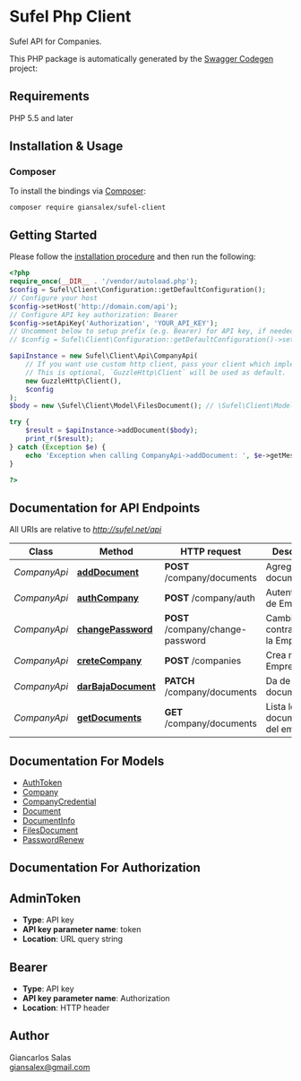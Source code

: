 # Sufel Php Client
Sufel API for Companies.

This PHP package is automatically generated by the [Swagger Codegen](https://github.com/swagger-api/swagger-codegen) project:

## Requirements

PHP 5.5 and later

## Installation & Usage
### Composer

To install the bindings via [Composer](http://getcomposer.org/):

```
composer require giansalex/sufel-client
```

## Getting Started

Please follow the [installation procedure](#installation--usage) and then run the following:

```php
<?php
require_once(__DIR__ . '/vendor/autoload.php');
$config = Sufel\Client\Configuration::getDefaultConfiguration();
// Configure your host
$config->setHost('http://domain.com/api');
// Configure API key authorization: Bearer
$config->setApiKey('Authorization', 'YOUR_API_KEY');
// Uncomment below to setup prefix (e.g. Bearer) for API key, if needed
// $config = Sufel\Client\Configuration::getDefaultConfiguration()->setApiKeyPrefix('Authorization', 'Bearer');

$apiInstance = new Sufel\Client\Api\CompanyApi(
    // If you want use custom http client, pass your client which implements `GuzzleHttp\ClientInterface`.
    // This is optional, `GuzzleHttp\Client` will be used as default.
    new GuzzleHttp\Client(),
    $config
);
$body = new \Sufel\Client\Model\FilesDocument(); // \Sufel\Client\Model\FilesDocument | Archivos del documento electrónico.

try {
    $result = $apiInstance->addDocument($body);
    print_r($result);
} catch (Exception $e) {
    echo 'Exception when calling CompanyApi->addDocument: ', $e->getMessage(), PHP_EOL;
}

?>
```

## Documentation for API Endpoints

All URIs are relative to *http://sufel.net/api*

Class | Method | HTTP request | Description
------------ | ------------- | ------------- | -------------
*CompanyApi* | [**addDocument**](docs/Api/CompanyApi.md#adddocument) | **POST** /company/documents | Agrega nuevo documento.
*CompanyApi* | [**authCompany**](docs/Api/CompanyApi.md#authcompany) | **POST** /company/auth | Autentificacion de Empresa
*CompanyApi* | [**changePassword**](docs/Api/CompanyApi.md#changepassword) | **POST** /company/change-password | Cambia la contraseña de la Empresa
*CompanyApi* | [**creteCompany**](docs/Api/CompanyApi.md#cretecompany) | **POST** /companies | Crea nueva Empresa
*CompanyApi* | [**darBajaDocument**](docs/Api/CompanyApi.md#darbajadocument) | **PATCH** /company/documents | Da de baja documento.
*CompanyApi* | [**getDocuments**](docs/Api/CompanyApi.md#getdocuments) | **GET** /company/documents | Lista los documentos del emisor


## Documentation For Models

 - [AuthToken](docs/Model/AuthToken.md)
 - [Company](docs/Model/Company.md)
 - [CompanyCredential](docs/Model/CompanyCredential.md)
 - [Document](docs/Model/Document.md)
 - [DocumentInfo](docs/Model/DocumentInfo.md)
 - [FilesDocument](docs/Model/FilesDocument.md)
 - [PasswordRenew](docs/Model/PasswordRenew.md)


## Documentation For Authorization


## AdminToken

- **Type**: API key
- **API key parameter name**: token
- **Location**: URL query string

## Bearer

- **Type**: API key
- **API key parameter name**: Authorization
- **Location**: HTTP header


## Author

Giancarlos Salas  
giansalex@gmail.com



